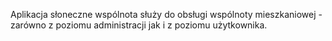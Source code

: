 Aplikacja słoneczne wspólnota służy do obsługi wspólnoty mieszkaniowej - zarówno z poziomu administracji jak i z poziomu użytkownika.

